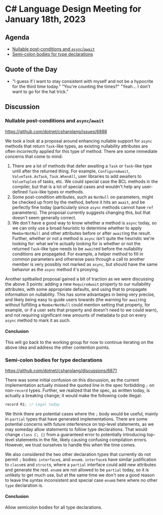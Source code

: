 # C# Language Design Meeting for January 18th, 2023

## Agenda

- [Nullable post-conditions and `async`/`await`](#nullable-post-conditions-and-asyncawait)
- [Semi-colon bodies for type declarations](#semi-colon-bodies-for-type-declarations)

## Quote of the Day

- "I guess if I want to stay consistent with myself and not be a hypocrite for the third time today." "You're counting the times?" "Yeah... I don't want to go for the hat trick."

## Discussion

### Nullable post-conditions and `async`/`await`

https://github.com/dotnet/csharplang/issues/6888

We took a look at a proposal around enhancing nullable support for `async` methods that return `Task`-like types, as existing nullability attributes are often incorrectly
applied for this type of method. There are some immediate concerns that come to mind:

1. There are a lot of methods that defer awaiting a `Task` or `Task`-like type until after the returned thing. For example, `ConfigureAwait`, `ValueTask.AsTask`, `Task.WhenAll`,
   user libraries to add awaiters to `ValueTuple`s of tasks, etc. We could special case the BCL methods in the compiler, but that is a lot of special cases and wouldn't help
   any user-defined `Task`-like types or methods.
2. Some post-condition attributes, such as `NotNull` on parameters, might be checked up front by the method, before it hits an `await`, and be perfectly fine today (particularly
   since `async` methods cannot have `ref` parameters). The proposal currently suggests changing this, but that doesn't seem generally correct.
3. We don't have a good way to know whether a method is `async` today, so we can only use a broad heuristic to determine whether to apply `MemberNotNull` and other attributes
   before or after `await`ing the result. Further, whether or not a method is `async` isn't quite the heuristic we're looking for: what we're actually looking for is whether
   or not the returned `Task`-like type needs to be `await`ed before the nullability conditions are propagated. For example, a helper method to fill in common parameters and
   otherwise pass through a call to another member is very possibly not marked as `async`, but should have the same behavior as the `async` method it's proxying.

Another spitballed proposal gained a bit of traction as we were discussing the above 3 points: adding a new `RequireAwait` property to our nullability attributes, with some
appropriate defaults, and using that to propagate information on nullability. This has some advantages in being very precise, and likely being easy to guide users towards
(the warning for `await`ing without fulfilling a `MemberNotNull` could mention setting that property, for example, or if a user sets that property and doesn't need to we
could warn), and not requiring significant new amounts of metadata to put on every `async` method to mark it as such.

#### Conclusion

This will go back to the working group for now to continue iterating on the above idea and address the other contention points.

### Semi-colon bodies for type declarations

https://github.com/dotnet/csharplang/discussions/6871

There was some initial confusion on this discussion, as the current implementation actually missed the quoted line in the spec forbidding `;` on non-`record` types. Further,
we realized that the spec, as written today, is actually a breaking change; it would make the following code illegal:

```cs
record R1; // Legal today
```

We think there are potential cases where the `;` body would be useful, mainly in `partial` types that have generated implementations. There are some potential concerns with
future interference on top-level statements, as we may someday allow statements to follow type declarations. That would change `class C; {}` from a guaranteed error to
potentially introducing top-level statements in the file, likely causing confusing compilation errors. However, we trust ourselves to handle this when the time comes.

We also considered the two other declaration types that currently do not permit `;` bodies: `interface`s, and `enum`s. `interface`s have similar justification to `class`es
and `struct`s, where a `partial` interface could add new attributes and generate the rest. `enum`s are not allowed to be `partial` today, so it is unlikely to get much use,
but at the same time we don't see a good reason to leave the syntax inconsistent and special case `enum`s here where no other `type` declaration is.

#### Conclusion

Allow semicolon bodies for all type declarations.
